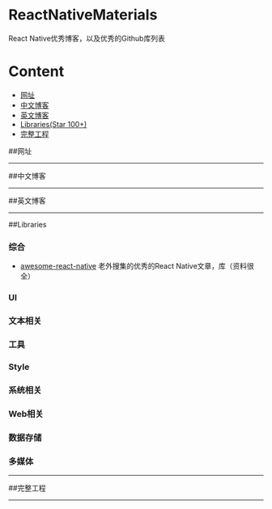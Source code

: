 # ReactNativeMaterials

React Native优秀博客，以及优秀的Github库列表

# Content

- [网址](#网址)
- [中文博客](#中文博客)
- [英文博客](#应为博客)
- [Libraries(Star 100+)](#libraries)
- [完整工程](#完整工程)

##网址

------
##中文博客

------

##英文博客

------
##Libraries

### 综合

- [awesome-react-native](https://github.com/jondot/awesome-react-native) 老外搜集的优秀的React Native文章，库（资料很全）

### UI

### 文本相关

### 工具

### Style

### 系统相关


### Web相关

### 数据存储

### 多媒体



------
##完整工程

-----
